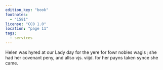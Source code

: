```yaml
---
edition_key: "book"
footnotes:
  - "1581"
license: "CC0 1.0"
location: "page 11"
tags:
  - services
---
```

Helen was hyred at our Lady day for the yere for
fowr nobles wagis ; she had her covenant peny, and allso vjs. viijd.
for her payns taken synce she came.
